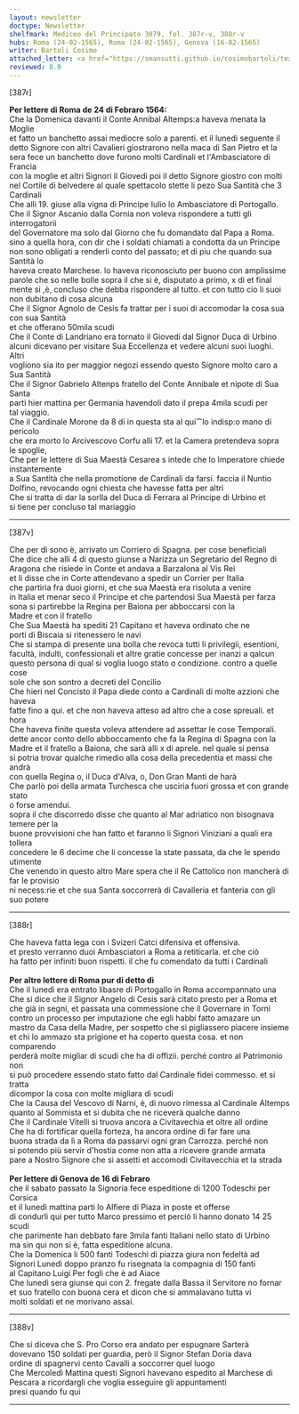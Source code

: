 ```yaml
---
layout: newsletter
doctype: Newsletter
shelfmark: Mediceo del Principato 3079, fol. 387r-v, 388r-v
hubs: Roma (24-02-1565), Roma (24-02-1565), Genova (16-02-1565)
writer: Bartoli Cosimo
attached_letter: <a href="https://smansutti.github.io/cosimobartoli/texts/2977_048/">2977_048</a>
reviewed: 0.0
---
```


[387r]  
  
  
<strong>Per lettere di Roma de 24 di Febraro 1564:</strong>  
Che la Domenica davanti il Conte Annibal Altemps:a haveva menata la Moglie  
et fatto un banchetto assai mediocre solo a parenti. et il lunedi seguente il  
detto Signore con altri Cavalieri giostrarono nella maca di San Pietro et la  
sera fece un banchetto dove furono molti Cardinali et l'Ambasciatore di Francia  
con la moglie et altri Signori il Giovedi poi il detto Signore giostro con molti  
nel Cortile di belvedere al quale spettacolo stette li pezo Sua Santità che 3 Cardinali  
Che alli 19. giuse alla vigna di Principe Iulio lo Ambasciatore di Portogallo.  
Che il Signor Ascanio dalla Cornia non voleva rispondere a tutti gli interrogatorii  
del Governatore ma solo dal Giorno che fu domandato dal Papa a Roma.  
sino a quella hora, con dir che i soldati chiamati a condotta da un Principe  
non sono obligati a renderli conto del passato; et di piu che quando sua Santità lo  
haveva creato Marchese. lo haveva riconosciuto per buono con amplissime  
parole che so nelle bolle sopra il che si è, disputato a primo, x di et final  
mente si ,è, concluso che debba rispondere al tutto. et con tutto cio li suoi  
non dubitano di cosa alcuna  
Che il Signor Agnolo de Cesis fa trattar per i suoi di accomodar la cosa sua con sua Santità  
et che offerano 50mila scudi  
Che il Conte di Landriano era tornato il Giovedi dal Signor Duca di Urbino  
alcuni dicevano per visitare Sua Eccellenza et vedere alcuni suoi luoghi. Altri  
vogliono sia ito per maggior negozi essendo questo Signore molto caro a Sua Santità  
Che il Signor Gabrielo Altenps fratello del Conte Annibale et nipote di Sua Santa  
partì hier mattina per Germania havendoli dato il prepa 4mila scudi per  
tal viaggio.  
Che il Cardinale Morone da 8 di in questa sta al qui⁀lo indisp:o mano di pericolo  
che era morto lo Arcivescovo Corfu alli 17. et la Camera pretendeva sopra  
le spoglie,  
Che per le lettere di Sua Maestà Cesarea s intede che lo Imperatore chiede instantemente  
a Sua Santità che nella promotione de Cardinali da farsi. faccia il Nuntio  
Dolfino, revocando ogni chiesta che havesse fatta per altri  
Che si tratta di dar la sorlla del Duca di Ferrara al Principe di Urbino et  
si tiene per concluso tal mariaggio  
  
---  

[387v]  
  
  
Che per dì sono è, arrivato un Corriero di Spagna. per cose beneficiali  
Che dice che alli 4 di questo giunse a Narizza un Segretario del Regno di  
Aragona che risiede in Conte et andava a Barzalona al Vis Rei  
et li disse che in Corte attendevano a spedir un Corrier per Italia  
che partiria fra duoi giorni, et che sua Maestà era risoluta a venire  
in Italia et menar seco il Principe et che partendosi Sua Maestà per farza  
sona si partirebbe la Regina per Baiona per abboccarsi con la  
Madre et con il fratello  
Che Sua Maestà ha spediti 21 Capitano et haveva ordinato che ne  
porti di Biscaia si ritenessero le navi  
Che si stampa di presente una bolla che revoca tutti li privilegii, esentioni,  
facultà, indulti, confessionali et altre gratie concesse per inanzi a qalcun  
questo persona di qual si voglia luogo stato o condizione. contro a quelle cose  
sole che son sontro a decreti del Concilio  
Che hieri nel Concisto il Papa diede conto a Cardinali di molte azzioni che haveva  
fatte fino a qui. et che non haveva atteso ad altro che a cose spreuali. et hora  
Che haveva finite questa voleva attendere ad assettar le cose Temporali.  
dette ancor conto dello abboccamento che fa la Regina di Spagna con la  
Madre et il fratello a Baiona, che sarà alli x di aprele. nel quale si pensa  
si potria trovar qualche rimedio alla cosa della precedentia et massi che andrà  
con quella Regina o, il Duca d'Alva, o, Don Gran Manti de harà  
Che parlò poi della armata Turchesca che usciria fuori grossa et con grande stato  
o forse amendui.  
sopra il che discorredo disse che quanto al Mar adriatico non bisognava temere per la  
buone provvisioni che han fatto et faranno li Signori Viniziani a quali era tollera  
concedere le 6 decime che li concesse la state passata, da che le spendo utimente  
Che venendo in questo altro Mare spera che il Re Cattolico non mancherà di far le provisio  
ni necess:rie et che sua Santa soccorrerà di Cavalleria et fanteria con gli  
suo potere  
  
---  

[388r]  
  
  
Che haveva fatta lega con i Svizeri Catci difensiva et offensiva.  
et presto verranno duoi Ambasciatori a Roma a retiticarla. et che ciò  
ha fatto per infiniti buon rispetti. il che fu comendato da tutti i Cardinali  
<br/><strong>Per altre lettere di Roma pur di detto dì</strong>  
Che il lunedì era entrato libasre di Portogallo in Roma accompannato una  
Che si dice che il Signor Angelo di Cesis sarà citato presto per a Roma et  
che già in segni, et passata una commessione che il Governare in Torni  
contro un processo per imputazione che egli habbi fatto amazare un  
mastro da Casa della Madre, per sospetto che si pigliassero piacere insieme  
et chi lo ammazo sta prigione et ha coperto questa cosa. et non comparendo  
perderà molte migliar di scudi che ha di offizii. perché contro al Patrimonio non  
si può procedere essendo stato fatto dal Cardinale fidei commesso. et si tratta  
dicompor la cosa con molte migliara di scudi  
Che la Causa del Vescovo di Narni, è, di nuovo rimessa al Cardinale Altemps  
quanto al Sommista et si dubita che ne riceverà qualche danno  
Che il Cardinale Vitelli si truova ancora a Civitavechia et oltre all ordine  
Che ha di fortificar quella forteza, ha ancora ordine di far fare una  
buona strada da lì a Roma da passarvi ogni gran Carrozza. perché non  
si potendo più servir d'hostia come non atta a ricevere grande armata  
pare a Nostro Signore che si assetti et accomodi Civitavecchia et la strada  
<br/><strong>Per lettere di Genova de 16 di Febraro</strong>  
che il sabato passato la Signoria fece espeditione di 1200 Todeschi per Corsica  
et il lunedì mattina parti lo Alfiere di Piaza in poste et offerse  
di condurli qui per tutto Marco pressimo et perciò li hanno donato 14 25 scudi  
che parimente han debbato fare 3mila fanti Italiani nello stato di Urbino  
ma sin qui non si è, fatta espeditione alcuna.  
Che la Domenica li 500 fanti Todeschi di piazza giura non fedeltà ad  
Signori Lunedì doppo pranzo fu risegnata la compagnia di 150 fanti  
al Capitano Luigi Per fogli che è ad Aiace  
Che lunedì sera giunse qui con 2. fregate dalla Bassa il Servitore no fornar  
et suo fratello con buona cera et dicon che si ammalavano tutta vi  
molti soldati et ne morivano assai.  
  
---  

[388v]  
  
  
Che si diceva che S. Pro Corso era andato per espugnare Sarterà  
dovevano 150 soldati per guardia, però il Signor Stefan Doria dava  
ordine di spagnervi cento Cavalli a soccorrer quel luogo  
Che Mercoledì Mattina questi Signori havevano espedito al Marchese di  
Pescara a ricordargli che voglia esseguire gli appuntamenti  
presi quando fu qui  
  
---  

